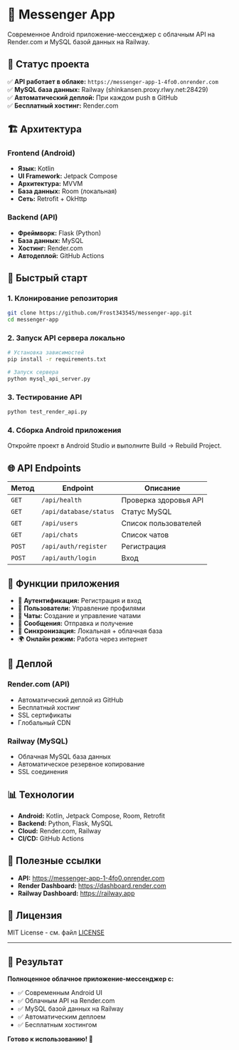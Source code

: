 # 📱 Messenger App

Современное Android приложение-мессенджер с облачным API на Render.com и MySQL базой данных на Railway.

## 🚀 **Статус проекта**

✅ **API работает в облаке:** `https://messenger-app-1-4fo0.onrender.com`  
✅ **MySQL база данных:** Railway (shinkansen.proxy.rlwy.net:28429)  
✅ **Автоматический деплой:** При каждом push в GitHub  
✅ **Бесплатный хостинг:** Render.com  

## 🏗️ **Архитектура**

### **Frontend (Android)**
- **Язык:** Kotlin
- **UI Framework:** Jetpack Compose
- **Архитектура:** MVVM
- **База данных:** Room (локальная)
- **Сеть:** Retrofit + OkHttp

### **Backend (API)**
- **Фреймворк:** Flask (Python)
- **База данных:** MySQL
- **Хостинг:** Render.com
- **Автодеплой:** GitHub Actions

## 🔧 **Быстрый старт**

### **1. Клонирование репозитория**
```bash
git clone https://github.com/Frost343545/messenger-app.git
cd messenger-app
```

### **2. Запуск API сервера локально**
```bash
# Установка зависимостей
pip install -r requirements.txt

# Запуск сервера
python mysql_api_server.py
```

### **3. Тестирование API**
```bash
python test_render_api.py
```

### **4. Сборка Android приложения**
Откройте проект в Android Studio и выполните Build → Rebuild Project.

## 🌐 **API Endpoints**

| Метод | Endpoint | Описание |
|-------|----------|----------|
| `GET` | `/api/health` | Проверка здоровья API |
| `GET` | `/api/database/status` | Статус MySQL |
| `GET` | `/api/users` | Список пользователей |
| `GET` | `/api/chats` | Список чатов |
| `POST` | `/api/auth/register` | Регистрация |
| `POST` | `/api/auth/login` | Вход |

## 📱 **Функции приложения**

- 🔐 **Аутентификация:** Регистрация и вход
- 👥 **Пользователи:** Управление профилями
- 💬 **Чаты:** Создание и управление чатами
- 📨 **Сообщения:** Отправка и получение
- 💾 **Синхронизация:** Локальная + облачная база
- 🌍 **Онлайн режим:** Работа через интернет

## 🚀 **Деплой**

### **Render.com (API)**
- Автоматический деплой из GitHub
- Бесплатный хостинг
- SSL сертификаты
- Глобальный CDN

### **Railway (MySQL)**
- Облачная MySQL база данных
- Автоматическое резервное копирование
- SSL соединения

## 📊 **Технологии**

- **Android:** Kotlin, Jetpack Compose, Room, Retrofit
- **Backend:** Python, Flask, MySQL
- **Cloud:** Render.com, Railway
- **CI/CD:** GitHub Actions

## 🔗 **Полезные ссылки**

- **API:** https://messenger-app-1-4fo0.onrender.com
- **Render Dashboard:** https://dashboard.render.com
- **Railway Dashboard:** https://railway.app

## 📄 **Лицензия**

MIT License - см. файл [LICENSE](LICENSE)

---

## 🎯 **Результат**

**Полноценное облачное приложение-мессенджер с:**
- ✅ Современным Android UI
- ✅ Облачным API на Render.com
- ✅ MySQL базой данных на Railway
- ✅ Автоматическим деплоем
- ✅ Бесплатным хостингом

**Готово к использованию! 🚀**
